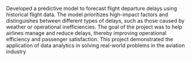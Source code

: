 Developed a predictive model to forecast flight departure delays using historical flight data. The model prioritizes high-impact factors and distinguishes between different types of delays, such as those caused by weather or operational inefficiencies. The goal of the project was to help airlines manage and reduce delays, thereby improving operational efficiency and passenger satisfaction. This project demonstrated the application of data analytics in solving real-world problems in the aviation industry
